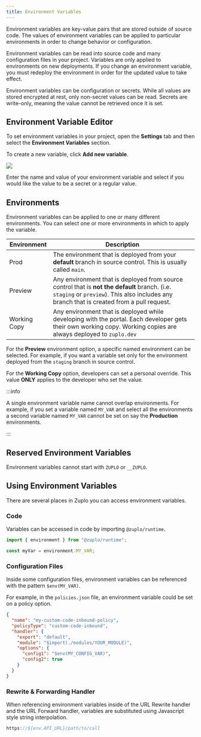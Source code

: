 ```yaml
---
title: Environment Variables
---
```


Environment variables are key-value pairs that are stored outside of source code. The values of environment variables can be applied to particular environments in order to change behavior or configuration.

Environment variables can be read into source code and many configuration files in your project. Variables are only applied to environments on new deployments. If you change an environment variable, you must redeploy the environment in order for the updated value to take effect.

Environment variables can be configuration or secrets. While all values are stored encrypted at rest, only non-secret values can be read. Secrets are write-only, meaning the value cannot be retrieved once it is set.

## Environment Variable Editor

To set environment variables in your project, open the <SettingsTabIcon /> **Settings** tab and then select the **Environment Variables** section.

To create a new variable, click **Add new variable**.

![](https://cdn.zuplo.com/assets/bec84962-0139-4371-b3fd-a30e70860169.png)

Enter the name and value of your environment variable and select if you would like the value to be a secret or a regular value.

## Environments

Environment variables can be applied to one or many different environments. You can select one or more environments in which to apply the variable.

| Environment  | Description                                                                                                                                                                                |
| ------------ | ------------------------------------------------------------------------------------------------------------------------------------------------------------------------------------------ |
| Prod         | The environment that is deployed from your **default** branch in source control. This is usually called `main`.                                                                            |
| Preview      | Any environment that is deployed from source control that is **not the default** branch. (i.e. `staging` or `preview`). This also includes any branch that is created from a pull request. |
| Working Copy | Any environment that is deployed while developing with the portal. Each developer gets their own working copy. Working copies are always deployed to `zuplo.dev`                           |

For the **Preview** environment option, a specific named environment can be selected. For example, if you want a variable set only for the environment deployed from the `staging` branch in source control.

For the **Working Copy** option, developers can set a personal override. This value **ONLY** applies to the developer who set the value.

:::info

A single environment variable name cannot overlap environments. For example, if you set a variable named `MY_VAR` and select all the environments a second variable named `MY_VAR` cannot be set on say the **Production** environments.

:::

## Reserved Environment Variables

Environment variables cannot start with `ZUPLO` or `__ZUPLO`.

## Using Environment Variables

There are several places in Zuplo you can access environment variables.

### Code

Variables can be accessed in code by importing `@zuplo/runtime`.

```ts
import { environment } from "@zuplo/runtime";

const myVar = environment.MY_VAR;
```

### Configuration Files

Inside some configuration files, environment variables can be referenced with the pattern `$env(MY_VAR)`.

For example, in the `policies.json` file, an environment variable could be set on a policy option.

```json
{
  "name": "my-custom-code-inbound-policy",
  "policyType": "custom-code-inbound",
  "handler": {
    "export": "default",
    "module": "$import(./modules/YOUR_MODULE)",
    "options": {
      "config1": "$env(MY_CONFIG_VAR)",
      "config2": true
    }
  }
}
```

### Rewrite & Forwarding Handler

When referencing environment variables inside of the URL Rewrite handler and the URL Forward handler, variables are substituted using Javascript style string interpolation.

```ts
https://${env.API_URL}/path/to/call
```
